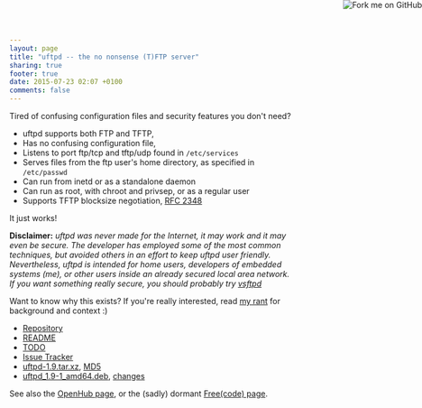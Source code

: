 ```yaml
---
layout: page
title: "uftpd -- the no nonsense (T)FTP server"
sharing: true
footer: true
date: 2015-07-23 02:07 +0100
comments: false
---
```


<a href="https://github.com/troglobit/uftpd"><img style="position: absolute; top: 0; right: 0; border: none; box-shadow: none;" src="https://camo.githubusercontent.com/365986a132ccd6a44c23a9169022c0b5c890c387/68747470733a2f2f73332e616d617a6f6e6177732e636f6d2f6769746875622f726962626f6e732f666f726b6d655f72696768745f7265645f6161303030302e706e67" alt="Fork me on GitHub" data-canonical-src="https://s3.amazonaws.com/github/ribbons/forkme_right_red_aa0000.png"></a>

Tired of confusing configuration files and security features you don't need?

* uftpd supports both FTP and TFTP,
* Has no confusing configuration file,
* Listens to port ftp/tcp and tftp/udp found in `/etc/services`
* Serves files from the ftp user's home directory, as specified in `/etc/passwd`
* Can run from inetd or as a standalone daemon
* Can run as root, with chroot and privsep, or as a regular user
* Supports TFTP blocksize negotiation, [RFC 2348](http://tools.ietf.org/html/rfc2348)

It just works!

**Disclaimer:** *uftpd was never made for the Internet, it may work
  and it may even be secure.  The developer has employed some of the
  most common techniques, but avoided others in an effort to keep
  uftpd user friendly.  Nevertheless, uftpd is intended for home
  users, developers of embedded systems (me), or other users inside an
  already secured local area network.  If you want something really
  secure, you should probably try
  [vsftpd](https://security.appspot.com/vsftpd.html)*

Want to know why this exists?  If you're really interested, read
[my rant](/blog/2014/05/04/why-write-your-own-ftp-server/) for
background and context :)

* [Repository](http://github.com/troglobit/uftpd)
* [README](https://github.com/troglobit/uftpd/blob/master/README.md)
* [TODO](https://github.com/troglobit/uftpd/blob/master/TODO.md)
* [Issue Tracker](http://github.com/troglobit/uftpd/issues)
* [uftpd-1.9.tar.xz](ftp://troglobit.com/uftpd/uftpd-1.9.tar.xz),
  [MD5](ftp://troglobit.com/uftpd/uftpd-1.9.tar.xz.md5)
* [uftpd_1.9-1_amd64.deb](ftp://troglobit.com/uftpd/uftpd_1.9-1_amd64.deb),
  [changes](ftp://troglobit.com/uftpd/uftpd_1.9-1_amd64.changes)

See also the [OpenHub page](https://www.openhub.net/p/uftpd/), or the
(sadly) dormant [Free(code) page](http://freecode.com/projects/uftpd).

<!--
  -- Local Variables:
  -- mode: markdown
  -- End:
  -->
